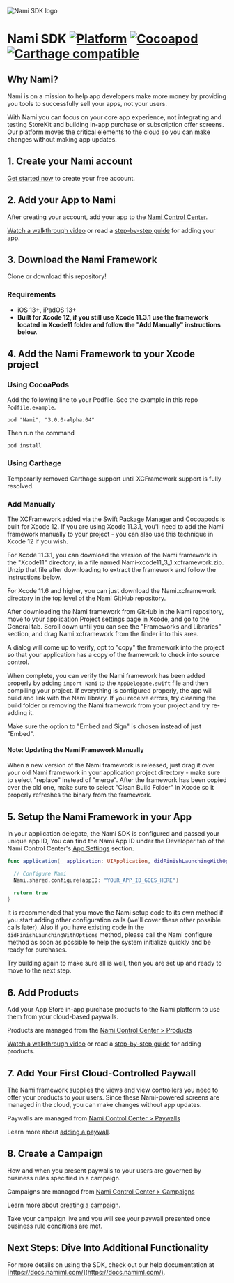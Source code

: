 ![Nami SDK logo](https://cdn.namiml.com/brand/sdk/Nami-SDK@0.5x.png)

# Nami SDK [![Platform](http://img.shields.io/badge/platform-iOS%20%7C%20iPadOS-lightgrey.svg?style=flat)](https://developer.apple.com/resources/) [![Cocoapod](http://img.shields.io/cocoapods/v/Nami.svg?style=flat)](http://cocoapods.org/pods/Nami/) [![Carthage compatible](https://img.shields.io/badge/Carthage-compatible-4BC51D.svg?style=flat)](https://github.com/Carthage/Carthage)

## Why Nami?

Nami is on a mission to help app developers make more money by providing you tools to successfully sell your apps, not your users.

With Nami you can focus on your core app experience, not integrating and testing StoreKit and building in-app purchase or subscription offer screens. Our platform moves the critical elements to the cloud so you can make changes without making app updates.

## 1. Create your Nami account

[Get started now](https://app.namiml.com/join/) to create your free account.

## 2. Add your App to Nami

After creating your account, add your app to the [Nami Control Center](https://app.namiml.com).

[Watch a walkthrough video](https://vimeo.com/366322931) or read a [step-by-step guide](https://docs.namiml.com/docs/add-app) for adding your app.

## 3. Download the Nami Framework

Clone or download this repository!

### Requirements
- iOS 13+, iPadOS 13+
- **Built for Xcode 12, if you still use Xcode 11.3.1 use the framework located in Xcode11 folder and follow the "Add Manually" instructions below.**

## 4. Add the Nami Framework to your Xcode project

### Using CocoaPods

Add the following line to your Podfile.  See the example in this repo `Podfile.example`.

```
pod "Nami", "3.0.0-alpha.04"
```

Then run the command

```
pod install
```

### Using Carthage 

Temporarily removed Carthage support until XCFramework support is fully resolved.


### Add Manually
The XCFramework added via the Swift Package Manager and Cocoapods is built for Xcode 12.  If you are using Xcode 11.3.1, you'll need to add the Nami framework manually to your project - you can also use this technique in Xcode 12 if you wish.

For Xcode 11.3.1, you can download the version of the Nami framework in the "Xcode11" directory, in a file named Nami-xcode11_3_1.xcframework.zip.  Unzip that file after downloading to extract the framework and follow the instructions below.

For Xcode 11.6 and higher, you can just download the Nami.xcframework directory in the top level of the Nami GitHub repository.

After downloading the Nami framework from GitHub in the Nami repository, move to your application Project settings page in Xcode, and go to the General tab.  Scroll down until you can see the   "Frameworks and Libraries" section, and drag Nami.xcframework from the finder into this area.

A dialog will come up to verify, opt to "copy" the framework into the project so that your application has a copy of the framework to check into source control.

When complete, you can verify the Nami framework has been added properly by adding `import Nami` to the `AppDelegate.swift` file and then compiling your project.  If everything is configured properly, the app will build and link with the Nami library. If you receive errors, try cleaning the build folder or removing the Nami framework from your project and try re-adding it.

Make sure the option to "Embed and Sign" is chosen instead of just "Embed".

#### Note: Updating the Nami Framework Manually

When a new version of the Nami framework is released, just drag it over your old Nami framework in your application project directory - make sure to select "replace" instead of "merge".  After the framework has been copied over the old one, make sure to select "Clean Build Folder" in Xcode so it properly refreshes the binary from the framework.

## 5. Setup the Nami Framework in your App

In your application delegate, the Nami SDK is configured and passed your unique app ID,
You can find the Nami App ID under the Developer tab of the Nami Control Center's [App Settings](https://app.namiml.com/app-settings/) section.

```swift
func application(_ application: UIApplication, didFinishLaunchingWithOptions launchOptions: [UIApplicationLaunchOptionsKey: Any]?) -> Bool {

  // Configure Nami
  Nami.shared.configure(appID: "YOUR_APP_ID_GOES_HERE")

  return true
}
```

It is recommended that you move the Nami setup code to its own method if you start adding other configuration calls (we'll cover these other possible calls later).  Also if you have existing code in the `didFinishLaunchingWithOptions` method, please call the Nami configure method as soon as possible to help the system initialize quickly and be ready for purchases.

Try building again to make sure all is well, then you are set up and ready to move to the next step.

## 6. Add Products

Add your App Store in-app purchase products to the Nami platform to use them from your cloud-based paywalls.

Products are managed from the [Nami Control Center > Products](https://app.namiml.com/products/)

[Watch a walkthrough video](https://vimeo.com/366345023) or read a [step-by-step guide](https://docs.namiml.com/docs/add-product) for adding products.

## 7. Add Your First Cloud-Controlled Paywall

The Nami framework supplies the views and view controllers you need to offer your products to your users. Since these Nami-powered screens are managed in the cloud, you can make changes without app updates.

Paywalls are managed from [Nami Control Center > Paywalls](https://app.namiml.com/paywalls/)

Learn more about [adding a paywall](https://docs.namiml.com/docs/add-paywall).

## 8. Create a Campaign

How and when you present paywalls to your users are governed by business rules specified in a campaign.

Campaigns are managed from [Nami Control Center > Campaigns](https://app.namiml.com/campaigns/)

Learn more about [creating a campaign](https://docs.namiml.com/docs/add-campaign).

Take your campaign live and you will see your paywall presented once business rule conditions are met.

## Next Steps: Dive Into Additional Functionality

For more details on using the SDK, check out our help documentation at [https://docs.namiml.com/](https://docs.namiml.com/).
